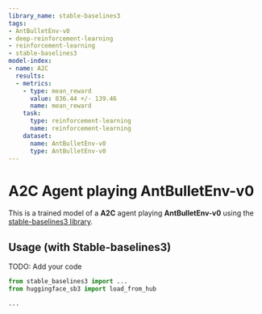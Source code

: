 ```yaml
---
library_name: stable-baselines3
tags:
- AntBulletEnv-v0
- deep-reinforcement-learning
- reinforcement-learning
- stable-baselines3
model-index:
- name: A2C
  results:
  - metrics:
    - type: mean_reward
      value: 836.44 +/- 139.46
      name: mean_reward
    task:
      type: reinforcement-learning
      name: reinforcement-learning
    dataset:
      name: AntBulletEnv-v0
      type: AntBulletEnv-v0
---
```


# **A2C** Agent playing **AntBulletEnv-v0**
This is a trained model of a **A2C** agent playing **AntBulletEnv-v0**
using the [stable-baselines3 library](https://github.com/DLR-RM/stable-baselines3).

## Usage (with Stable-baselines3)
TODO: Add your code


```python
from stable_baselines3 import ...
from huggingface_sb3 import load_from_hub

...
```
